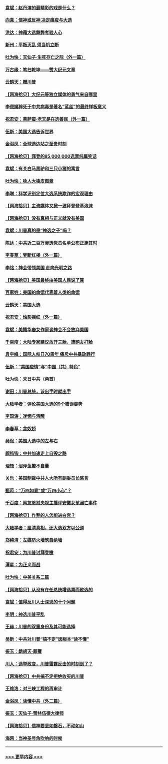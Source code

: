 #### [袁斌：赵丹演的最精彩的戏是什么？](../pages/nsc993/n12633316.md?t=12210851) 
#### [向真：信神或反神 决定瘟疫与大选](../pages/nsc993/n12632710.md?t=12210851) 
#### [洪达：神藉大选舞弊考验人心](../pages/nsc993/n12631962.md?t=12210851) 
#### [新州：平叛灭乱  须当机立断](../pages/nsc993/n12631946.md?t=12210851) 
#### [吐为快：天仙子‧生死存亡之际（外一篇）](../pages/nsc993/n12631927.md?t=12210851) 
#### [万古缘：笔扫乾坤——赞大纪元文章](../pages/nsc993/n12631922.md?t=12210851) 
#### [云鹤天：赠川普](../pages/nsc993/n12631823.md?t=12210851) 
#### [【网海拾贝】大纪元等独立媒体的勇气来自哪里](../pages/nsc993/n12629961.md?t=12210851) 
#### [李偲嫣猝死于中共病毒是著名“蓝丝”的最终样板意义](../pages/nsc993/n12628812.md?t=12210851) 
#### [祝君安：菩萨蛮·老天是在选善民（外一篇）](../pages/nsc993/n12628793.md?t=12210851) 
#### [伍新：美国大选告诉世界](../pages/nsc993/n12628768.md?t=12210851) 
#### [金浴凤：全球选边站之至贵时刻](../pages/nsc993/n12627318.md?t=12210851) 
#### [【网海拾贝】拜登的85,000,000选票纯属笑话](../pages/nsc993/n12626569.md?t=12210851) 
#### [袁斌：有关白马黑驴和三只小猪的寓言](../pages/nsc993/n12626198.md?t=12210851) 
#### [吐为快：咏人大橡皮图章](../pages/nsc993/n12624470.md?t=12210851) 
#### [李琳：科学识别定位大选系统欺诈的宏观理由](../pages/nsc993/n12624340.md?t=12210851) 
#### [【网海拾贝】主流媒体又掀一波拜登登基泡沫](../pages/nsc993/n12624000.md?t=12210851) 
#### [【网海拾贝】没有真相与正义就没有美国](../pages/nsc993/n12621885.md?t=12210851) 
#### [袁斌：川普真的是“神选之子”吗？](../pages/nsc993/n12621749.md?t=12210851) 
#### [陈达：中共近二百万渗透党员名单公布正逢其时](../pages/nsc993/n12620870.md?t=12210851) 
#### [李春草：梦断红楼（外一篇）](../pages/nsc993/n12619122.md?t=12210851) 
#### [李铭：神会带领美国 走向光明之路](../pages/nsc993/n12618584.md?t=12210851) 
#### [【网海拾贝】美国最终由美国人民说了算](../pages/nsc993/n12617255.md?t=12210851) 
#### [百家姓：美国的命运代表着人类的命运](../pages/nsc993/n12615838.md?t=12210851) 
#### [云鹤天：美国大选](../pages/nsc993/n12615994.md?t=12210851) 
#### [祝君安：烛影摇红（外一篇）](../pages/nsc993/n12615975.md?t=12210851) 
#### [袁斌：美籍华裔女作家谈神会不会放弃美国](../pages/nsc993/n12615263.md?t=12210851) 
#### [千百度：大陆专家建议放开三胎，遭网友打脸](../pages/nsc993/n12614456.md?t=12210851) 
#### [袁宇峰：国际人权日70周年 痛斥中共暴政罪行](../pages/nsc993/n12611965.md?t=12210851) 
#### [伍新：“美国疫情”与“中国（共）特色”](../pages/nsc993/n12611463.md?t=12210851) 
#### [吐为快：末日中共（两首）](../pages/nsc993/n12611461.md?t=12210851) 
#### [谢田：川普总统，该出手时就出手](../pages/nsc993/n12610905.md?t=12210851) 
#### [大陆学者：评论美国大选的9个错误姿势](../pages/nsc993/n12609586.md?t=12210851) 
#### [李国涛：迷惘与清醒](../pages/nsc993/n12607532.md?t=12210851) 
#### [李春草：念奴娇](../pages/nsc993/n12607083.md?t=12210851) 
#### [吴侃：美国大选中的左与右](../pages/nsc993/n12607054.md?t=12210851) 
#### [颜纯钩：中共加速走上自毁之路](../pages/nsc993/n12606473.md?t=12210851) 
#### [理悟：沼泽鱼鳖不自量](../pages/nsc993/n12606454.md?t=12210851) 
#### [关乐：美国制裁中共人大所有副委员长感言](../pages/nsc993/n12606442.md?t=12210851) 
#### [甄莳：“万四如意”或“万四小心”？](../pages/nsc993/n12606091.md?t=12210851) 
#### [千百度：网友怒怼央视主播评安徽女孩溺亡事件](../pages/nsc993/n12605370.md?t=12210851) 
#### [【网海拾贝】作弊的人怎能进白宫？](../pages/nsc993/n12603546.md?t=12210851) 
#### [大陆学者：厘清真相，还大选双方以公道](../pages/nsc993/n12603475.md?t=12210851) 
#### [郑纯清：左媒防火墙筑自绝墙](../pages/nsc993/n12602226.md?t=12210851) 
#### [祝君安：为川普讨拜登檄](../pages/nsc993/n12602199.md?t=12210851) 
#### [潭星：为正义而战](../pages/nsc993/n12600926.md?t=12210851) 
#### [吐为快：中美关系二篇](../pages/nsc993/n12600908.md?t=12210851) 
#### [【网海拾贝】从没有在任总统增选票而败选的](../pages/nsc993/n12600435.md?t=12210851) 
#### [袁斌：值得反川人士深思的十个问题](../pages/nsc993/n12600332.md?t=12210851) 
#### [李明：神选川普平乱](../pages/nsc993/n12599751.md?t=12210851) 
#### [王赫：川普的双重身份及其可能选择](../pages/nsc993/n12599723.md?t=12210851) 
#### [吴新：中共对川普“搞不定”因根本“读不懂”](../pages/nsc993/n12599502.md?t=12210851) 
#### [振玉：鹧鸪天‧颠覆](../pages/nsc993/n12599494.md?t=12210851) 
#### [川人：选举政变，川普雷霆反击的时刻到了？](../pages/nsc993/n12599291.md?t=12210851) 
#### [【网海拾贝】中共搞不定拒绝收买的川普](../pages/nsc993/n12598955.md?t=12210851) 
#### [王维洛：对三峡工程的再审计](../pages/nsc993/n12598436.md?t=12210851) 
#### [金浴凤：读懂中共（外二篇）](../pages/nsc993/n12597943.md?t=12210851) 
#### [振玉：天仙子‧赞林伍德大律师](../pages/nsc993/n12597929.md?t=12210851) 
#### [【网海拾贝】信神要坚如磐石，不动如山](../pages/nsc993/n12597901.md?t=12210851) 
#### [海网：当神圣号角吹响的时候](../pages/nsc993/n12595891.md?t=12210851) 

----
#### [ >>> 更早内容 <<< ](../indexes/nsc993-earlier.md)

